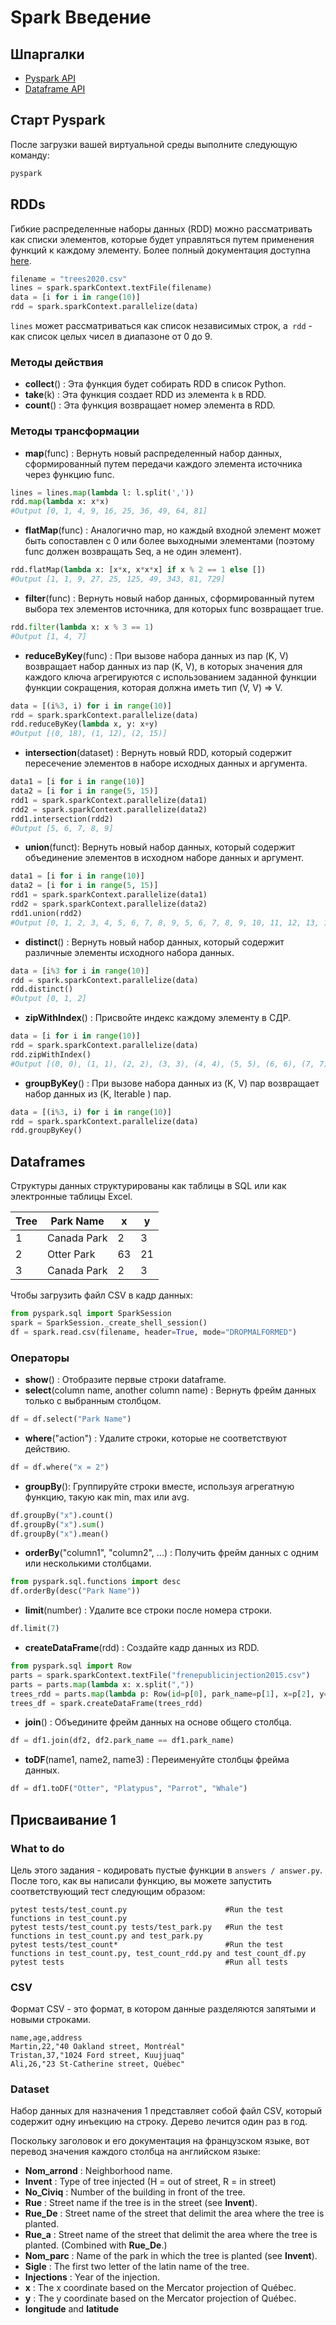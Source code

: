 # Spark Введение
## Шпаргалки
- [Pyspark API](https://s3.amazonaws.com/assets.datacamp.com/blog_assets/PySpark_Cheat_Sheet_Python.pdf)
- [Dataframe API](https://s3.amazonaws.com/assets.datacamp.com/blog_assets/PySpark_SQL_Cheat_Sheet_Python.pdf)

## Старт Pyspark
После загрузки вашей виртуальной среды выполните следующую команду:
```bash
pyspark
```

## RDDs
Гибкие распределенные наборы данных (RDD) можно рассматривать как списки элементов, которые
будет управляться путем применения функций к каждому элементу. Более полный
документация доступна
[here](http://spark.apache.org/docs/latest/rdd-programming-guide.html).

```python
filename = "trees2020.csv"
lines = spark.sparkContext.textFile(filename)
data = [i for i in range(10)]
rdd = spark.sparkContext.parallelize(data)
```
`lines` может рассматриваться как список независимых строк, а` rdd` - как список целых чисел в диапазоне от 0 до 9.
### Методы действия
- **collect**() : Эта функция будет собирать RDD в список Python.
- **take**(k) : Эта функция создает RDD из элемента `k` в RDD.
- **count**() : Эта функция возвращает номер элемента в RDD.

### Методы трансформации
- **map**(func) : Вернуть новый распределенный набор данных, сформированный путем передачи каждого элемента источника через функцию func.
```python
lines = lines.map(lambda l: l.split(','))
rdd.map(lambda x: x*x)
#Output [0, 1, 4, 9, 16, 25, 36, 49, 64, 81]
```
- **flatMap**(func) : Аналогично map, но каждый входной элемент может быть сопоставлен с 0 или более выходными элементами (поэтому func должен возвращать Seq, а не один элемент).
```python
rdd.flatMap(lambda x: [x*x, x*x*x] if x % 2 == 1 else [])
#Output [1, 1, 9, 27, 25, 125, 49, 343, 81, 729]
```

- **filter**(func) : Вернуть новый набор данных, сформированный путем выбора тех элементов источника, для которых func возвращает true.
```python
rdd.filter(lambda x: x % 3 == 1)
#Output [1, 4, 7]
```
- **reduceByKey**(func) : 	При вызове набора данных из пар (K, V) возвращает набор данных из пар (K, V), в которых значения для каждого ключа агрегируются с использованием заданной функции функции сокращения, которая должна иметь тип (V, V) => V.
```python
data = [(i%3, i) for i in range(10)]
rdd = spark.sparkContext.parallelize(data)
rdd.reduceByKey(lambda x, y: x+y)
#Output [(0, 18), (1, 12), (2, 15)]
```
- **intersection**(dataset) : Вернуть новый RDD, который содержит пересечение элементов в наборе исходных данных и аргумента.
```python
data1 = [i for i in range(10)]
data2 = [i for i in range(5, 15)]
rdd1 = spark.sparkContext.parallelize(data1)
rdd2 = spark.sparkContext.parallelize(data2)
rdd1.intersection(rdd2)
#Output [5, 6, 7, 8, 9]
```

- **union**(funct): Вернуть новый набор данных, который содержит объединение элементов в исходном наборе данных и аргумент.
```python
data1 = [i for i in range(10)]
data2 = [i for i in range(5, 15)]
rdd1 = spark.sparkContext.parallelize(data1)
rdd2 = spark.sparkContext.parallelize(data2)
rdd1.union(rdd2)
#Output [0, 1, 2, 3, 4, 5, 6, 7, 8, 9, 5, 6, 7, 8, 9, 10, 11, 12, 13, 14]
```
- **distinct**() : Вернуть новый набор данных, который содержит различные элементы исходного набора данных.
```python
data = [i%3 for i in range(10)]
rdd = spark.sparkContext.parallelize(data)
rdd.distinct()
#Output [0, 1, 2]
```

- **zipWithIndex**() : Присвойте индекс каждому элементу в СДР.
```python
data = [i for i in range(10)]
rdd = spark.sparkContext.parallelize(data)
rdd.zipWithIndex()
#Output [(0, 0), (1, 1), (2, 2), (3, 3), (4, 4), (5, 5), (6, 6), (7, 7), (8, 8), (9, 9)]
```
- **groupByKey**() : При вызове набора данных из (K, V) пар возвращает набор данных из (K, Iterable <V>) пар.
```python
data = [(i%3, i) for i in range(10)]
rdd = spark.sparkContext.parallelize(data)
rdd.groupByKey()
```

## Dataframes
Структуры данных структурированы как таблицы в SQL или как электронные таблицы Excel.

| Tree | Park Name   | x  | y  |
|------|-------------|----|----|
| 1    | Canada Park | 2  | 3  |
| 2    | Otter Park  | 63 | 21 |
| 3    | Canada Park | 2  | 3  |

Чтобы загрузить файл CSV в кадр данных:
```python
from pyspark.sql import SparkSession
spark = SparkSession._create_shell_session()
df = spark.read.csv(filename, header=True, mode="DROPMALFORMED")
```
### Операторы

- **show**() : Отобразите первые строки dataframe.
- **select**(column name, another column name) : Вернуть фрейм данных только с выбранным столбцом.
```python
df = df.select("Park Name")
```
- **where**("action") : Удалите строки, которые не соответствуют действию.
```python
df = df.where("x = 2")
```
- **groupBy**(): Группируйте строки вместе, используя агрегатную функцию, такую как min, max или avg.
```python
df.groupBy("x").count()
df.groupBy("x").sum()
df.groupBy("x").mean()
```
- **orderBy**("column1", "column2", ...) : Получить фрейм данных с одним или несколькими столбцами.
```python
from pyspark.sql.functions import desc
df.orderBy(desc("Park Name"))
```
- **limit**(number) : Удалите все строки после номера строки.
```python
df.limit(7)
```
- **createDataFrame**(rdd) : Создайте кадр данных из RDD.
```python
from pyspark.sql import Row
parts = spark.sparkContext.textFile("frenepublicinjection2015.csv")
parts = parts.map(lambda x: x.split(","))
trees_rdd = parts.map(lambda p: Row(id=p[0], park_name=p[1], x=p[2], y=p[3]))
trees_df = spark.createDataFrame(trees_rdd)
```
- **join**() : Объедините фрейм данных на основе общего столбца.
```python
df = df1.join(df2, df2.park_name == df1.park_name)
```

- **toDF**(name1, name2, name3) : Переименуйте столбцы фрейма данных.
```python
df = df1.toDF("Otter", "Platypus", "Parrot", "Whale")
```

## Присваивание 1
### What to do
Цель этого задания - кодировать пустые функции в `answers / answer.py`.
После того, как вы написали функцию, вы можете запустить соответствующий тест следующим образом:
```
pytest tests/test_count.py 						#Run the test functions in test_count.py
pytest tests/test_count.py tests/test_park.py	#Run the test functions in test_count.py and test_park.py
pytest tests/test_count*						#Run the test functions in test_count.py, test_count_rdd.py and test_count_df.py
pytest tests									#Run all tests
```
### CSV
Формат CSV - это формат, в котором данные разделяются запятыми и новыми строками.
```
name,age,address
Martin,22,"40 Oakland street, Montréal"
Tristan,37,"1024 Ford street, Kuujjuaq"
Ali,26,"23 St-Catherine street, Québec"
```
### Dataset
Набор данных для назначения 1 представляет собой файл CSV, который содержит одну инъекцию на строку.
Дерево лечится один раз в год.

Поскольку заголовок и его документация на французском языке, вот перевод значения каждого столбца на английском языке:
- **Nom_arrond** :  Neighborhood name.
- **Invent** : Type of tree injected (H = out of street, R = in street)
- **No_Civiq** : Number of the building in front of the tree.
- **Rue** : Street name if the tree is in the street (see **Invent**).
- **Rue_De** : Street name of the street that delimit the area where the tree is planted.
- **Rue_a** : Street name of the street that delimit the area where the tree is planted. (Combined with **Rue_De**.)
- **Nom_parc** : Name of the park in which the tree is planted (see **Invent**).
- **Sigle** : The first two letter of the latin name of the tree.
- **Injections** : Year of the injection.
- **x** : The x coordinate based on the Mercator projection of Québec.
- **y** : The y coordinate based on the Mercator projection of Québec.
- **longitude** and **latitude**
